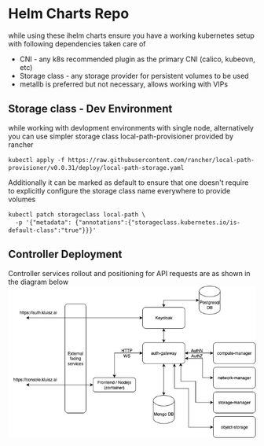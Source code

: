 # Helm Charts Repo

while using these ihelm charts ensure you have a working kubernetes setup with
following dependencies taken care of
  - CNI - any k8s recommended plugin as the primary CNI (calico, kubeovn, etc)
  - Storage class - any storage provider for persistent volumes to be used
  - metallb is preferred but not necessary, allows working with VIPs

## Storage class - Dev Environment
while working with devlopment environments with single node, alternatively you
can use simpler storage class local-path-provisioner provided by rancher

```
kubectl apply -f https://raw.githubusercontent.com/rancher/local-path-provisioner/v0.0.31/deploy/local-path-storage.yaml
```

Additionally it can be marked as default to ensure that one doesn't require to
explicitly configure the storage class name everywhere to provide volumes
```
kubectl patch storageclass local-path \
  -p '{"metadata": {"annotations":{"storageclass.kubernetes.io/is-default-class":"true"}}}'

```

## Controller Deployment

Controller services rollout and positioning for API requests are as shown in the diagram below
![alt text](./docs/deployment.png)